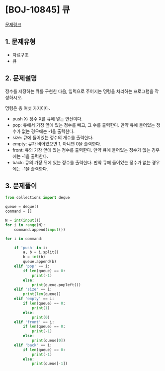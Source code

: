 # [BOJ-10845] 큐

[문제링크](https://www.acmicpc.net/problem/10845)



## 1. 문제유형

* 자료구조
* 큐



## 2. 문제설명

정수를 저장하는 큐를 구현한 다음, 입력으로 주어지는 명령을 처리하는 프로그램을 작성하시오.

명령은 총 여섯 가지이다.

- push X: 정수 X를 큐에 넣는 연산이다.
- pop: 큐에서 가장 앞에 있는 정수를 빼고, 그 수를 출력한다. 만약 큐에 들어있는 정수가 없는 경우에는 -1을 출력한다.
- size: 큐에 들어있는 정수의 개수를 출력한다.
- empty: 큐가 비어있으면 1, 아니면 0을 출력한다.
- front: 큐의 가장 앞에 있는 정수를 출력한다. 만약 큐에 들어있는 정수가 없는 경우에는 -1을 출력한다.
- back: 큐의 가장 뒤에 있는 정수를 출력한다. 만약 큐에 들어있는 정수가 없는 경우에는 -1을 출력한다.




## 3. 문제풀이

```python
from collections import deque

queue = deque()
command = []

N = int(input())
for i in range(N):
    command.append(input())

for i in command:

    if 'push' in i:
        a, b = i.split()
        b = int(b)
        queue.append(b)
    elif 'pop' == i:
        if len(queue) == 0:
            print(-1)
        else:
            print(queue.popleft())
    elif 'size' == i:
        print(len(queue))
    elif 'empty' == i:
        if len(queue) == 0:
            print(1)
        else:    
            print(0)
    elif 'front' == i:
        if len(queue) == 0:
            print(-1)
        else:
            print(queue[0])
    elif 'back' == i:
        if len(queue) == 0:
            print(-1)
        else:
            print(queue[-1])
```



